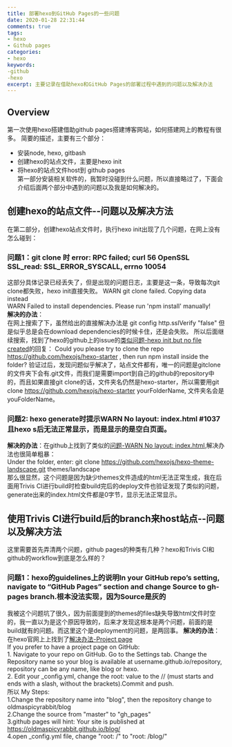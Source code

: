```yaml
---
title: 部署hexo到GitHub Pages的一些问题
date: 2020-01-28 22:31:44
comments: true
tags: 
- hexo
- Github pages
categories: 
- hexo 
keywords: 
-github
-hexo 	
excerpt: 主要记录在借助hexo和GitHub Pages的部署过程中遇到的问题以及解决办法
---
```


## Overview

第一次使用hexo搭建借助github pages搭建博客网站，如何搭建网上的教程有很多。
简要的描述，主要有三个部分：
*  安装node, hexo, gitbash
*  创建hexo的站点文件，主要是hexo init 
*  将hexo的站点文件host到 github pages  
  第一部分安装相关软件的，我暂时没碰到什么问题，所以直接略过了，下面会介绍后面两个部分中遇到的问题以及我是如何解决的。

## 创建hexo的站点文件--问题以及解决方法
在第二部分，创建hexo站点文件时，执行hexo init出现了几个问题，在网上没有怎么碰到：
### 问题1：git clone 时 error: RPC failed; curl 56 OpenSSL SSL_read: SSL_ERROR_SYSCALL, errno 10054
这部分具体记录已经丢失了，但是出现的问题日志，主要是这一条，导致每次git clone都失败，hexo init直接失败。
WARN git clone failed. Copying data instead  
WARN Failed to install dependencies. Please run 'npm install' manually!  
**解决的办法**：  
在网上搜索了下，虽然给出的直接解决办法是 git config http.sslVerify "false"
但是似乎总是会在download dependencies的时候卡住，还是会失败。
所以后面继续搜索，找到了hexo的github上的issue的[类似问题-hexo init,but no file created](https://github.com/hexojs/hexo/issues/2646)的回复：
Could you please try to clone the repo https://github.com/hexojs/hexo-starter , then run npm install inside the folder?
验证过后，发现问题似乎解决了，站点文件都有，唯一的问题是gitclone的文件夹下会有.git文件，而我们是需要import到自己的github的repository中的，而且如果直接git clone的话，文件夹名仍然是hexo-starter，所以需要用git clone https://github.com/hexojs/hexo-starter  yourFolderName, 文件夹名会是youFolderName。

### 问题2: hexo generate时提示WARN No layout: index.html #1037且hexo s后无法正常显示，而是显示的是空白页面。  
**解决的办法**：在github上找到了类似的[问题-WARN No layout: index.html](https://github.com/hexojs/hexo/issues/1037),解决办法也很简单粗暴：  
Under the folder, enter: git clone https://github.com/hexojs/hexo-theme-landscape.git themes/landscape  
那么很显然，这个问题是因为缺少themes文件造成的html无法正常生成，我在后面用Trivis CI进行build时检查build完后的deploy文件也验证发现了类似的问题，generate出来的index.html文件都是0字节，显示无法正常显示。

## 使用Trivis CI进行build后的branch来host站点--问题以及解决方法  
这里需要首先弄清两个问题，github pages的种类有几种？hexo和Trivis CI和github的workflow到底是怎么样的？

### 问题1：hexo的guidelines上的说明In your GitHub repo’s setting, navigate to “GitHub Pages” section and change Source to gh-pages branch.根本没法实现，因为Source是灰的  
我被这个问题坑了很久，因为前面提到的themes的files缺失导致html文件时空的，我一直以为是这个原因导致的，后来才发现这根本是两个问题，前面的是build就有的问题。而这里这个是deployment的问题，是两回事。
**解决的办法**：在hexo官网上上找到了[解决办法-Project page](https://hexo.io/docs/github-pages)  
If you prefer to have a project page on GitHub:  
	1. Navigate to your repo on GitHub. Go to the Settings tab. Change the Repository name so your blog is available at username.github.io/repository, repository can be any name, like blog or hexo.  
	2. Edit your _config.yml, change the root: value to the /<repository>/ (must starts and ends with a slash, without the brackets).Commit and push.    
所以 My Steps:  
1.Change the repository name into "blog", then the repository change to oldmaspicyrabbit/blog  
2.Change the source from "master" to "gh_pages"  
3.github pages will hint: Your site is published at https://oldmaspicyrabbit.github.io/blog/  
4.open _config.yml file, change "root: /" to "root: /blog/"  

